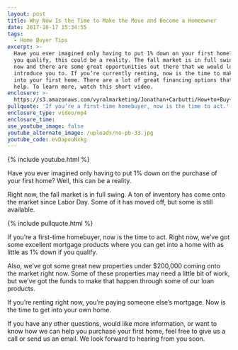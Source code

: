 ```yaml
---
layout: post
title: Why Now Is the Time to Make the Move and Become a Homeowner
date: 2017-10-17 15:34:55
tags:
  - Home Buyer Tips
excerpt: >-
  Have you ever imagined only having to put 1% down on your first home? Well, if
  you qualify, this could be a reality. The fall market is in full swing right
  now and there are some great opportunities out there that we would love to
  introduce you to. If you’re currently renting, now is the time to make a move
  into your first home. There are a lot of great financing options that can
  help. To learn more, watch this short video.
enclosure: >-
  https://s3.amazonaws.com/vyralmarketing/Jonathan+Carbutti/How+to+Buy+Your+First+Home+for+Just+1%2525+Down.mp4
pullquote: 'If you’re a first-time homebuyer, now is the time to act.'
enclosure_type: video/mp4
enclosure_time:
use_youtube_image: false
youtube_alternate_image: /uploads/no-pb-33.jpg
youtube_code: evDapouNxkg
---
```



{% include youtube.html %}

Have you ever imagined only having to put 1% down on the purchase of your first home? Well, this can be a reality.

Right now, the fall market is in full swing. A ton of inventory has come onto the market since Labor Day. Some of it has moved off, but some is still available.

{% include pullquote.html %}

If you’re a first-time homebuyer, now is the time to act. Right now, we’ve got some excellent mortgage products where you can get into a home with as little as 1% down if you qualify.

Also, we’ve got some great new properties under $200,000 coming onto the market right now. Some of these properties may need a little bit of work, but we’ve got the funds to make that happen through some of our loan products.

If you’re renting right now, you’re paying someone else’s mortgage. Now is the time to get into your own home.

If you have any other questions, would like more information, or want to know how we can help you purchase your first home, feel free to give us a call or send us an email. We look forward to hearing from you soon.